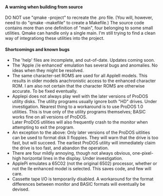 #### A warning when building from source  
DO NOT use "qmake -project" to recreate the .pro file. (You will, however, need to do "qmake -makefile" to create a Makefile.)  The source code contains more than one definition of "main", four belonging to some small utilities.  Qmake can handle only a single main.  I'm still trying to find a clean way of integrationg these utilities into the project.   

#### Shortcomings and known bugs

- The 'help' files are incomplete, and out-of-date.  Updates coming soon.
- The 'Apple //e enhanced' emulation has several bugs and anomalies. No ideas when they might be resolved. 
- The same character-set ROMS are used for all AppleII models. This results in older models anachronistic access to the enhanced character ROM.  I am also not certain that the character ROMS are otherwise accurate.  To be fixed eventually.
- Applepi does not always play well with the later versions of ProDOS utility disks.  The utility programs usually ignore both "HD" drives. Under investigation. Nearest thing to a workaround is to use ProDOS 1.0 utilities. This is true only of the utility programs themselves; BASIC works fine on all versions of ProDOS.   
Later ProDOS utilities will also frequently crash to the monitor when attempting  to exit the program.
- An exception to the above: Only later versions of the ProDOS uitlities can be used to format disk II floppies. They will warn that the drive is too fast, but will succeed. The earliest ProDOS utility will immediately claim the drive is too fast, and abandon the operation.
- There are four mildly annoying, though not always obvious, one-pixel-high horizontal lines in the display. Under investigation.
- ApplePi emulates a 65C02 (not the original 6502) processor, whether or not the IIe enhanced model is selected. This saves code, and few will care.  
- Cassette tape I/O is temporarily disabled. A workaround for the format differences between monitor and BASIC formats will eventually be devised.
